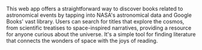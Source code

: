 This web app offers a straightforward way to discover books related to astronomical events by tapping into NASA's astronomical data and Google Books' vast library. Users can search for titles that explore the cosmos, from scientific treatises to space-inspired narratives, providing a resource for anyone curious about the universe. It's a simple tool for finding literature that connects the wonders of space with the joys of reading.
